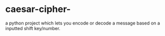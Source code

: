# caesar-cipher-
a python project which lets you encode or decode a message based on a inputted shift key/number.
